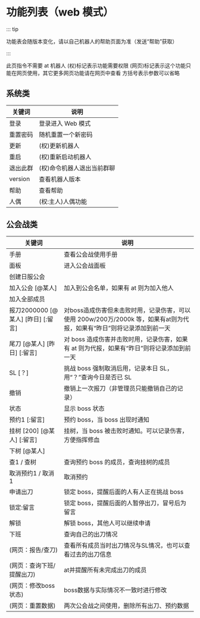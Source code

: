 # 功能列表（web 模式）

::: tip

功能表会随版本变化，请以自己机器人的帮助页面为准（发送“帮助”获取）

:::

此页指令不需要 at 机器人
(权)标记表示功能需要权限
(网页)标记表示这个功能只能在网页使用，其它更多网页功能请在网页中查看
方括号表示参数可以省略

## 系统类

| 关键词  | 说明              |
| ------- | ----------------- |
| 登录    | 登录进入 Web 模式 |
| 重置密码 | 随机重置一个新密码 |
| 更新    | (权)更新机器人    |
| 重启    | (权)重新启动机器人 |
| 退出此群 | (权)命令机器人退出当前群聊 |
| version | 查看机器人版本    |
| 帮助    | 查看帮助          |
| 人偶      | (权:主人)人偶功能    |

## 公会战类

| 关键词                 | 说明                                                     |
| ---------------------- | -------------------------------------------------------- |
| 手册                   | 查看公会战使用手册                                         |
| 面板                   | 进入公会战面板                                           |
| 创建日服公会           |                                                          |
| 加入公会 \[@某人\]     | 加入到公会名单，如果有 at 则为加入他人                   |
| 加入全部成员           |                                                          |
| 报刀2000000 \[@某人\] \[昨日\] \[:留言\] | 对boss造成伤害但未击败时用，记录伤害，可以使用 200w/200万/2000k 等，如果有at则为代报，如果有“昨日”则将记录添加到前一天 |
| 尾刀 \[@某人\] \[昨日\] \[:留言\] | 对 boss 造成伤害并击败时用，记录伤害，如果有 at 则为代报，如果有“昨日”则将记录添加到前一天 |
| SL \[？\]              | 挑战 boss 强制取消后用，记录本日 SL，用“？”查询今日是否已 SL  |
| 撤销                   | 撤销上一次报刀（非管理员只能撤销自己的记录）             |
| 状态                   | 显示 boss 状态                                           |
| 预约1 \[:留言\]        | 预约 boss，当 boss 出现时通知                            |
| 挂树 \[200\] \[@某人\] \[:留言\]          | 挂树，当 boss 被击败时通知。可以记录伤害，方便指挥修血                               |
| 下树 \[@某人\]                  |       | 从树上下来                      |
| 查1 / 查树             | 查询预约 boss 的成员，查询挂树的成员                     |
| 取消预约1 / 取消1       | 取消预约                                                 |
| 申请出刀                | 锁定 boss，提醒后面的人有人正在挑战 boss                |
| 锁定:留言               | 锁定 boss，提醒后面的人暂停出刀，冒号后为留言           |
| 解锁                   | 解锁 boss，其他人可以继续申请                           |
| 下班                       | 查询自己的出刀情况            |
| (网页：报告/查刀)          | 查看所有成员当时出刀情况与SL情况，也可以查看过去的出刀信息 |
| (网页：查询下班/提醒出刀)           | at并提醒所有未完成出刀的成员                              |
| (网页：修改boss状态)    | boss数据与实际情况不一致时进行修改                       |
| (网页：重置数据)        | 两次公会战之间使用，删除所有出刀、预约数据                 |
